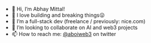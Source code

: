 - 👋 Hi, I’m Abhay Mittal!
- 👀 I love building and breaking things😛
- 💼 I’m a full-stack dev (freelance / previously: nice.com)
- 💞️ I’m looking to collaborate on AI and web3 projects
- 📫 How to reach me: [@aboiweb3](https://twitter.com/aboiweb3) on twitter

<!---
iamabhaymittal/iamabhaymittal is a ✨ special ✨ repository because its `README.md` (this file) appears on your GitHub profile.
You can click the Preview link to take a look at your changes.
--->

